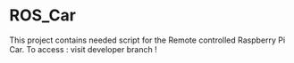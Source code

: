 # ROS_Car
This project contains needed script for the Remote controlled Raspberry Pi Car.
To access : visit developer branch !
